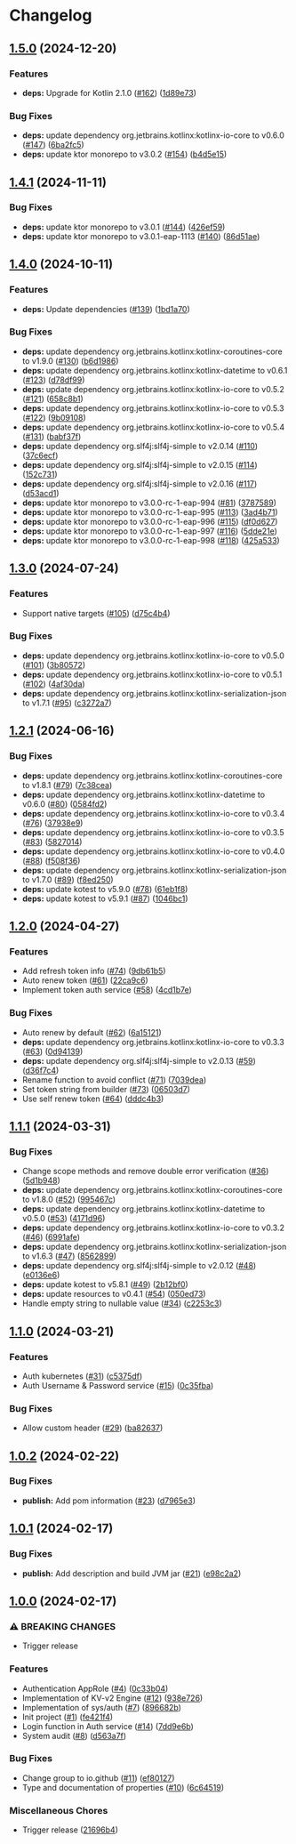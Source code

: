 # Changelog

## [1.5.0](https://github.com/Hansanto/kault/compare/v1.4.1...v1.5.0) (2024-12-20)


### Features

* **deps:** Upgrade for Kotlin 2.1.0 ([#162](https://github.com/Hansanto/kault/issues/162)) ([1d89e73](https://github.com/Hansanto/kault/commit/1d89e73861ef35be14f8ae33b29bb537857520e4))


### Bug Fixes

* **deps:** update dependency org.jetbrains.kotlinx:kotlinx-io-core to v0.6.0 ([#147](https://github.com/Hansanto/kault/issues/147)) ([6ba2fc5](https://github.com/Hansanto/kault/commit/6ba2fc51686dc937b0303006f1e20926e2237fcf))
* **deps:** update ktor monorepo to v3.0.2 ([#154](https://github.com/Hansanto/kault/issues/154)) ([b4d5e15](https://github.com/Hansanto/kault/commit/b4d5e151b64214247b228e46743d1efc541cffb8))

## [1.4.1](https://github.com/Hansanto/kault/compare/v1.4.0...v1.4.1) (2024-11-11)


### Bug Fixes

* **deps:** update ktor monorepo to v3.0.1 ([#144](https://github.com/Hansanto/kault/issues/144)) ([426ef59](https://github.com/Hansanto/kault/commit/426ef59175963ce7db2556a1ab8567b2a0f64fd8))
* **deps:** update ktor monorepo to v3.0.1-eap-1113 ([#140](https://github.com/Hansanto/kault/issues/140)) ([86d51ae](https://github.com/Hansanto/kault/commit/86d51aea772aa785e48dc420d9f4f6765b9fe6b3))

## [1.4.0](https://github.com/Hansanto/kault/compare/v1.3.0...v1.4.0) (2024-10-11)


### Features

* **deps:** Update dependencies ([#139](https://github.com/Hansanto/kault/issues/139)) ([1bd1a70](https://github.com/Hansanto/kault/commit/1bd1a701ac0b13c3546aef8a7350301d8c051d2d))


### Bug Fixes

* **deps:** update dependency org.jetbrains.kotlinx:kotlinx-coroutines-core to v1.9.0 ([#130](https://github.com/Hansanto/kault/issues/130)) ([b6d1986](https://github.com/Hansanto/kault/commit/b6d198642228650ddb7504a4698da226d669c86a))
* **deps:** update dependency org.jetbrains.kotlinx:kotlinx-datetime to v0.6.1 ([#123](https://github.com/Hansanto/kault/issues/123)) ([d78df99](https://github.com/Hansanto/kault/commit/d78df99fbb49bbe19f455093955f67861bed925c))
* **deps:** update dependency org.jetbrains.kotlinx:kotlinx-io-core to v0.5.2 ([#121](https://github.com/Hansanto/kault/issues/121)) ([658c8b1](https://github.com/Hansanto/kault/commit/658c8b12ef93599ca94387215264eeff9c8ca1b9))
* **deps:** update dependency org.jetbrains.kotlinx:kotlinx-io-core to v0.5.3 ([#122](https://github.com/Hansanto/kault/issues/122)) ([9b09108](https://github.com/Hansanto/kault/commit/9b09108fcc13bb6f6efd80329bdb6230de08cb04))
* **deps:** update dependency org.jetbrains.kotlinx:kotlinx-io-core to v0.5.4 ([#131](https://github.com/Hansanto/kault/issues/131)) ([babf37f](https://github.com/Hansanto/kault/commit/babf37fdc6a671763dba2db00dbc881755c0917b))
* **deps:** update dependency org.slf4j:slf4j-simple to v2.0.14 ([#110](https://github.com/Hansanto/kault/issues/110)) ([37c6ecf](https://github.com/Hansanto/kault/commit/37c6ecf42509428cf249166bb2f7ae2807d555b9))
* **deps:** update dependency org.slf4j:slf4j-simple to v2.0.15 ([#114](https://github.com/Hansanto/kault/issues/114)) ([152c731](https://github.com/Hansanto/kault/commit/152c731acab56a243363ad91d3744a4f1c747f7e))
* **deps:** update dependency org.slf4j:slf4j-simple to v2.0.16 ([#117](https://github.com/Hansanto/kault/issues/117)) ([d53acd1](https://github.com/Hansanto/kault/commit/d53acd1431fd503979e575b471b4247d382035c2))
* **deps:** update ktor monorepo to v3.0.0-rc-1-eap-994 ([#81](https://github.com/Hansanto/kault/issues/81)) ([3787589](https://github.com/Hansanto/kault/commit/378758988cc54aa0a72f26279457d62c2751affb))
* **deps:** update ktor monorepo to v3.0.0-rc-1-eap-995 ([#113](https://github.com/Hansanto/kault/issues/113)) ([3ad4b71](https://github.com/Hansanto/kault/commit/3ad4b710969371bd9f1b113a6227499cb20677be))
* **deps:** update ktor monorepo to v3.0.0-rc-1-eap-996 ([#115](https://github.com/Hansanto/kault/issues/115)) ([df0d627](https://github.com/Hansanto/kault/commit/df0d6276948728284447fafc074b825b191a22f4))
* **deps:** update ktor monorepo to v3.0.0-rc-1-eap-997 ([#116](https://github.com/Hansanto/kault/issues/116)) ([5dde21e](https://github.com/Hansanto/kault/commit/5dde21e2c0b5172ee2e5672f58891c3404705c85))
* **deps:** update ktor monorepo to v3.0.0-rc-1-eap-998 ([#118](https://github.com/Hansanto/kault/issues/118)) ([425a533](https://github.com/Hansanto/kault/commit/425a5335f2439b280a1cabebc462cf4f291b46df))

## [1.3.0](https://github.com/Hansanto/kault/compare/v1.2.1...v1.3.0) (2024-07-24)


### Features

* Support native targets ([#105](https://github.com/Hansanto/kault/issues/105)) ([d75c4b4](https://github.com/Hansanto/kault/commit/d75c4b4c25515362b4367380e86ba1d3559742b3))


### Bug Fixes

* **deps:** update dependency org.jetbrains.kotlinx:kotlinx-io-core to v0.5.0 ([#101](https://github.com/Hansanto/kault/issues/101)) ([3b80572](https://github.com/Hansanto/kault/commit/3b805723a8b54daad64fa8753e614b7e37548727))
* **deps:** update dependency org.jetbrains.kotlinx:kotlinx-io-core to v0.5.1 ([#102](https://github.com/Hansanto/kault/issues/102)) ([4af30da](https://github.com/Hansanto/kault/commit/4af30da60e797a19f2724941bec76ef54e77dde2))
* **deps:** update dependency org.jetbrains.kotlinx:kotlinx-serialization-json to v1.7.1 ([#95](https://github.com/Hansanto/kault/issues/95)) ([c3272a7](https://github.com/Hansanto/kault/commit/c3272a7e48034dc3f8a9137bd9f5cef43ccb0608))

## [1.2.1](https://github.com/Hansanto/kault/compare/v1.2.0...v1.2.1) (2024-06-16)


### Bug Fixes

* **deps:** update dependency org.jetbrains.kotlinx:kotlinx-coroutines-core to v1.8.1 ([#79](https://github.com/Hansanto/kault/issues/79)) ([7c38cea](https://github.com/Hansanto/kault/commit/7c38cea0fd09abc358b8bd37bf8da3f4ef2ec3e8))
* **deps:** update dependency org.jetbrains.kotlinx:kotlinx-datetime to v0.6.0 ([#80](https://github.com/Hansanto/kault/issues/80)) ([0584fd2](https://github.com/Hansanto/kault/commit/0584fd2e10bac38e31310dc820fb450c00caab78))
* **deps:** update dependency org.jetbrains.kotlinx:kotlinx-io-core to v0.3.4 ([#76](https://github.com/Hansanto/kault/issues/76)) ([37938e9](https://github.com/Hansanto/kault/commit/37938e92b035eac135821685db322319a3e25f99))
* **deps:** update dependency org.jetbrains.kotlinx:kotlinx-io-core to v0.3.5 ([#83](https://github.com/Hansanto/kault/issues/83)) ([5827014](https://github.com/Hansanto/kault/commit/5827014eb36155b75030cf2df394fcb38df4259c))
* **deps:** update dependency org.jetbrains.kotlinx:kotlinx-io-core to v0.4.0 ([#88](https://github.com/Hansanto/kault/issues/88)) ([f508f36](https://github.com/Hansanto/kault/commit/f508f36cca647b5cb85f91d5d48f5a2941c9079e))
* **deps:** update dependency org.jetbrains.kotlinx:kotlinx-serialization-json to v1.7.0 ([#89](https://github.com/Hansanto/kault/issues/89)) ([f8ed250](https://github.com/Hansanto/kault/commit/f8ed250ca14ca49064b3050f7b2e0dbb87afd53e))
* **deps:** update kotest to v5.9.0 ([#78](https://github.com/Hansanto/kault/issues/78)) ([61eb1f8](https://github.com/Hansanto/kault/commit/61eb1f8c77ae42c36f6cb175803dd4e5be3654d6))
* **deps:** update kotest to v5.9.1 ([#87](https://github.com/Hansanto/kault/issues/87)) ([1046bc1](https://github.com/Hansanto/kault/commit/1046bc125941f17ed933c9e70e2802b8b71486fc))

## [1.2.0](https://github.com/Hansanto/kault/compare/v1.1.1...v1.2.0) (2024-04-27)


### Features

* Add refresh token info ([#74](https://github.com/Hansanto/kault/issues/74)) ([9db61b5](https://github.com/Hansanto/kault/commit/9db61b52f6d257e8a56eba146d64dc407088aeab))
* Auto renew token ([#61](https://github.com/Hansanto/kault/issues/61)) ([22ca9c6](https://github.com/Hansanto/kault/commit/22ca9c6de99ef3260f351c16739330054b4ff4c7))
* Implement token auth service ([#58](https://github.com/Hansanto/kault/issues/58)) ([4cd1b7e](https://github.com/Hansanto/kault/commit/4cd1b7ecd82042a08606ce0c2cf5c0c6eb98115b))


### Bug Fixes

* Auto renew by default ([#62](https://github.com/Hansanto/kault/issues/62)) ([6a15121](https://github.com/Hansanto/kault/commit/6a15121cb56ec1f6e9abe8407fda7738eedb9462))
* **deps:** update dependency org.jetbrains.kotlinx:kotlinx-io-core to v0.3.3 ([#63](https://github.com/Hansanto/kault/issues/63)) ([0d94139](https://github.com/Hansanto/kault/commit/0d941397e84c8ac2d9fb46dd6f655c083e332761))
* **deps:** update dependency org.slf4j:slf4j-simple to v2.0.13 ([#59](https://github.com/Hansanto/kault/issues/59)) ([d36f7c4](https://github.com/Hansanto/kault/commit/d36f7c46f55b18b954d720b759d87a23b3a5f7b5))
* Rename function to avoid conflict ([#71](https://github.com/Hansanto/kault/issues/71)) ([7039dea](https://github.com/Hansanto/kault/commit/7039dea5c34de74918e185e3b88579acaab311d4))
* Set token string from builder ([#73](https://github.com/Hansanto/kault/issues/73)) ([06503d7](https://github.com/Hansanto/kault/commit/06503d726e67deaef767892f76eef157a6ab5bad))
* Use self renew token ([#64](https://github.com/Hansanto/kault/issues/64)) ([dddc4b3](https://github.com/Hansanto/kault/commit/dddc4b37ec13fb0ae8264400dfee229d9c2ccf3a))

## [1.1.1](https://github.com/Hansanto/kault/compare/v1.1.0...v1.1.1) (2024-03-31)


### Bug Fixes

* Change scope methods and remove double error verification ([#36](https://github.com/Hansanto/kault/issues/36)) ([5d1b948](https://github.com/Hansanto/kault/commit/5d1b94832d8dedc0cd34e6d679e68b7eab22c384))
* **deps:** update dependency org.jetbrains.kotlinx:kotlinx-coroutines-core to v1.8.0 ([#52](https://github.com/Hansanto/kault/issues/52)) ([995467c](https://github.com/Hansanto/kault/commit/995467c9d15883454491dff709c0c9ad3100b238))
* **deps:** update dependency org.jetbrains.kotlinx:kotlinx-datetime to v0.5.0 ([#53](https://github.com/Hansanto/kault/issues/53)) ([4171d96](https://github.com/Hansanto/kault/commit/4171d96aa5ee69740a47543934be6ce0e1786b77))
* **deps:** update dependency org.jetbrains.kotlinx:kotlinx-io-core to v0.3.2 ([#46](https://github.com/Hansanto/kault/issues/46)) ([6991afe](https://github.com/Hansanto/kault/commit/6991afe782ac7a42d9093305dc3004327907f6f5))
* **deps:** update dependency org.jetbrains.kotlinx:kotlinx-serialization-json to v1.6.3 ([#47](https://github.com/Hansanto/kault/issues/47)) ([8562899](https://github.com/Hansanto/kault/commit/8562899ac3b2efd206dd52e9cafe49e03a7769f8))
* **deps:** update dependency org.slf4j:slf4j-simple to v2.0.12 ([#48](https://github.com/Hansanto/kault/issues/48)) ([e0136e6](https://github.com/Hansanto/kault/commit/e0136e647cb021d1bfcaa97c770f469a4577da5d))
* **deps:** update kotest to v5.8.1 ([#49](https://github.com/Hansanto/kault/issues/49)) ([2b12bf0](https://github.com/Hansanto/kault/commit/2b12bf090f4758cacf5470f3f6a692b420f51149))
* **deps:** update resources to v0.4.1 ([#54](https://github.com/Hansanto/kault/issues/54)) ([050ed73](https://github.com/Hansanto/kault/commit/050ed73a899a6bb27d736945fe6a0db9a1330f56))
* Handle empty string to nullable value ([#34](https://github.com/Hansanto/kault/issues/34)) ([c2253c3](https://github.com/Hansanto/kault/commit/c2253c3aee395d308f9b306fa1e6ec8e64cf0809))

## [1.1.0](https://github.com/Hansanto/kault/compare/v1.0.2...v1.1.0) (2024-03-21)


### Features

* Auth kubernetes ([#31](https://github.com/Hansanto/kault/issues/31)) ([c5375df](https://github.com/Hansanto/kault/commit/c5375dfa2cbb1f9aef46ddc4cad354bcf833580d))
* Auth Username & Password service ([#15](https://github.com/Hansanto/kault/issues/15)) ([0c35fba](https://github.com/Hansanto/kault/commit/0c35fba8d0500b8c85625213140b95d8b47f8142))


### Bug Fixes

* Allow custom header ([#29](https://github.com/Hansanto/kault/issues/29)) ([ba82637](https://github.com/Hansanto/kault/commit/ba826373f6bf1cb9232b6dc0fa1b4178fd866adc))

## [1.0.2](https://github.com/Hansanto/kault/compare/v1.0.1...v1.0.2) (2024-02-22)


### Bug Fixes

* **publish:** Add pom information ([#23](https://github.com/Hansanto/kault/issues/23)) ([d7965e3](https://github.com/Hansanto/kault/commit/d7965e31eac5df822438d17df23fdc4172090d2e))

## [1.0.1](https://github.com/Hansanto/kault/compare/v1.0.0...v1.0.1) (2024-02-17)


### Bug Fixes

* **publish:** Add description and build JVM jar ([#21](https://github.com/Hansanto/kault/issues/21)) ([e98c2a2](https://github.com/Hansanto/kault/commit/e98c2a27936ed5077bd7bb895f2f029ebe8cb581))

## [1.0.0](https://github.com/Hansanto/kault/compare/v0.0.1...v1.0.0) (2024-02-17)


### ⚠ BREAKING CHANGES

* Trigger release

### Features

* Authentication AppRole ([#4](https://github.com/Hansanto/kault/issues/4)) ([0c33b04](https://github.com/Hansanto/kault/commit/0c33b04d727261377447c69c25531e964c454114))
* Implementation of KV-v2 Engine ([#12](https://github.com/Hansanto/kault/issues/12)) ([938e726](https://github.com/Hansanto/kault/commit/938e72699d54ad59c29a18d5857b707b3e148c54))
* Implementation of sys/auth ([#7](https://github.com/Hansanto/kault/issues/7)) ([896682b](https://github.com/Hansanto/kault/commit/896682b7da4dcc6bebc90fd520adebd4580ca7dd))
* Init project ([#1](https://github.com/Hansanto/kault/issues/1)) ([fe421f4](https://github.com/Hansanto/kault/commit/fe421f4e348fe7c296413ef1635ef9b508bc2fd8))
* Login function in Auth service ([#14](https://github.com/Hansanto/kault/issues/14)) ([7dd9e6b](https://github.com/Hansanto/kault/commit/7dd9e6b8f95a0be5cdbcf38a8f5660e19951b416))
* System audit ([#8](https://github.com/Hansanto/kault/issues/8)) ([d563a7f](https://github.com/Hansanto/kault/commit/d563a7f1e2ad1be1a662d1b1dff494202f0b46fe))


### Bug Fixes

* Change group to io.github ([#11](https://github.com/Hansanto/kault/issues/11)) ([ef80127](https://github.com/Hansanto/kault/commit/ef80127aa3ed442bebda92ef9c820df53c9d7808))
* Type and documentation of properties ([#10](https://github.com/Hansanto/kault/issues/10)) ([6c64519](https://github.com/Hansanto/kault/commit/6c64519a6d173cbdada72cb6074bf5853dc389eb))


### Miscellaneous Chores

* Trigger release ([21696b4](https://github.com/Hansanto/kault/commit/21696b4ef9fa1a7ae6adaf0fe16205a813e687d2))
